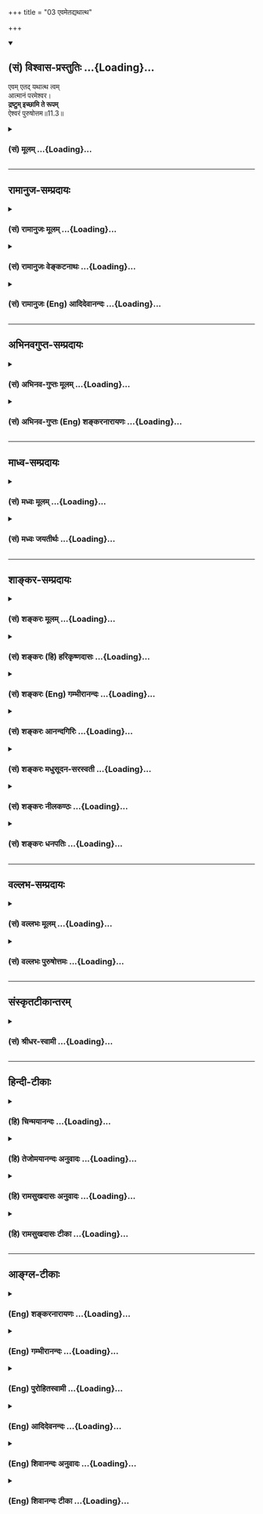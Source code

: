 +++
title = "03 एवमेतद्यथात्थ"

+++
<div class="js_include" newlevelforh1="2" title="(सं) विश्वास-प्रस्तुतिः" unfilled url="/purANam_vaiShNavam/mahAbhAratam/06-bhIShma-parva/03-bhagavad-gItA-parva/saMskRtam/vishvAsa-prastutiH/11_vishva-rUpa-darshana/03_evametadyathAttha.md">
<details open><summary><h2>(सं) विश्वास-प्रस्तुतिः ...{Loading}...</h2></summary>

एवम् एतद् यथात्थ त्वम्  
आत्मानं परमेश्वर।  
**द्रष्टुम् इच्छामि ते रूपम्**  
ऐश्वरं पुरुषोत्तम॥11.3॥
</details>
</div>
<div class="js_include collapsed" newlevelforh1="3" title="(सं) मूलम्" unfilled url="/purANam_vaiShNavam/mahAbhAratam/06-bhIShma-parva/03-bhagavad-gItA-parva/saMskRtam/mUlam/11_vishva-rUpa-darshana/03_evametadyathAttha.md">
<details><summary><h3>(सं) मूलम् ...{Loading}...</h3></summary>

एवमेतद्यथात्थ त्वमात्मानं परमेश्वर।  
द्रष्टुमिच्छामि ते रूपमैश्वरं पुरुषोत्तम।।11.3।।
</details>
</div>


_________________
## रामानुज-सम्प्रदायः
<div class="js_include collapsed" newlevelforh1="3" title="(सं) रामानुजः मूलम्" unfilled url="/purANam_vaiShNavam/mahAbhAratam/06-bhIShma-parva/03-bhagavad-gItA-parva/saMskRtam/rAmAnujaH/mUlam/11_vishva-rUpa-darshana/03_evametadyathAttha.md">
<details><summary><h3>(सं) रामानुजः मूलम् ...{Loading}...</h3></summary>

।।11.3।। हे **परमेश्वर एवम् एतद्** इति अवधृतं **यथा आत्थ त्वम् आत्मानं**
ब्रवीषि। **पुरुषोत्तम** आश्रितवात्सल्यजलधे तव **ऐश्वरं** त्वदसाधारणं
सर्वस्य प्रशासितृत्वे पालयितृत्वे स्रष्ट्टत्वे संहर्तृत्वे भर्तृत्वे
कल्याणगुणाकरत्वे परतरत्वे सकलेतरविसजातीयत्वे च अवस्थितं **रूपं
द्रष्टुम्** साक्षात्कर्तुम् **इच्छामि।**

</details>
</div>
<div class="js_include collapsed" newlevelforh1="3" title="(सं) रामानुजः वेङ्कटनाथः" unfilled url="/purANam_vaiShNavam/mahAbhAratam/06-bhIShma-parva/03-bhagavad-gItA-parva/saMskRtam/rAmAnujaH/venkaTanAthaH/11_vishva-rUpa-darshana/03_evametadyathAttha.md">
<details><summary><h3>(सं) रामानुजः वेङ्कटनाथः ...{Loading}...</h3></summary>

  
  
।।11.3।। परमेश्वर इत्यनेन वाक्यार्थविश्वासहेतुभूतं परमाप्तत्वादिकं
विवक्षितमित्यभिप्रायेणाह -- हे परमेश्वरेति। तद्व्यञ्जनाय
स्वसंवादमात्रार्थत्वव्युदासेन श्रुतप्रतिष्ठापनाय चाहएवमेतदित्यवधृतमिति।
आश्रितजने दोषदर्शिनः कापुरुषा इति ह्याहुः। अतोऽत्र दिदृक्षमाणे स्वस्मिन्
दोषानादररूपनिरतिशयपौरुषं पुरुषोत्तमशब्देन
विवक्षितमित्यभिप्रायेणआश्रितवात्सल्यैकजलध इत्युक्तम्। पुरु सनोतीति वा
व्युत्पत्तिरिहाभिप्रेताआविश्य बिभति \[15।17\] इति वक्ष्यमाणं वा
ज्ञापितम्। एवं परत्वसौलभ्ये समाख्याभ्यामुक्ते। ते इति निर्देशे
सत्यपिऐश्वरम् इति
वचनमीश्वरत्वस्वभावाभिव्यञ्जकत्वपरमित्यभिप्रायेणत्वदसाधारणमित्युक्तम्।
तस्यैव प्राक्प्रपञ्चितप्रक्रियया विवरणंसर्वस्येत्यादि। एवं
स्वभावविशिष्टो हीश्वरशब्दार्थ इति भावः। प्रशासितृत्वादौ रूपस्यावस्थानं
नाम तदनुरूपैर्गुणसन्नहनचेष्टितैस्तत्तदभिव्यञ्जकत्वम्। यद्वा
प्रशासितृत्वेऽवस्थानंयथार्हं केशवे वृत्तिमवशाः प्रतिपेदिरे
\[म.भा.2।68।11\] इति न्यायेन स्वदर्शनमात्रेण विपरीताध्यवसायं विनिवर्त्य
सम्यक्प्रवृत्तिहेतुत्वात्। कल्याणगुणाकरत्वेऽवस्थानं नाम
अवतारविग्रहवदज्ञत्वाद्यभिनयानर्हत्वम्। पालयितृत्वेऽवस्थानं तु
सत्त्वप्रर्वतनादिमुखेन। स्रष्ट्टत्वेऽवस्थानं स्वावयवेभ्यो
ब्रह्मरुद्रादीनां चातुर्वर्ण्यादीनां च प्रसूतेः। संहर्तृत्वेऽवस्थानं तु
वक्ष्यमाणग्रसनादिना। भर्तृत्वेऽवस्थितिस्तुतत्रैकस्थम् \[11।13\]
इत्यादिभिः स्फुटीभविष्यति। परत्वेन शङ्कितानां ब्रह्मरुद्रादीनां
स्वैकदेशेऽवस्थानस्यब्रह्माणमीशम् \[11।15\] इत्यादिना वक्ष्यमाणतया
परतरत्वेऽवस्थानं युक्तम्। सकलेतरविसजातीयत्व इति तूक्तसमस्तनिगमनम्
तत्फलितं वा परमेश्वरपुरुषोत्तमसम्बुध्यभिप्रेतकथनं वा। पश्य मे योगमैश्वरम्
इति गुह्यतमारम्भे स्वयमुक्तस्यापातप्रतीतार्थस्य
दर्शनप्रार्थनानुसारेणरूपमैश्वरम् इति। स्वरूपपरतया योजनायाम्ऐश्वरम्
इत्येकमौपचारिकम् इतरत्सर्वं मुख्यम्। स्वरूपानुबन्धेन तु विग्रहदिदृक्षा
गर्भिता। रूपशब्दः स्वरूपरूपादिसमस्तासाधारणाकारपरो वा। रूपं
प्रकारमित्यर्थः। द्रष्टुम् इत्युक्ते दर्शनसमानाकारेऽपि ज्ञाने
दर्शनशब्दप्रयोगात्तद्व्यवच्छेदार्थं चाक्षुषज्ञानमात्रपरत्वं च
व्यवच्छेत्तुंसाक्षात्कर्तुमित्युक्तम्।  
  

</details>
</div>
<div class="js_include collapsed" newlevelforh1="3" title="(सं) रामानुजः (Eng) आदिदेवानन्दः" unfilled url="/purANam_vaiShNavam/mahAbhAratam/06-bhIShma-parva/03-bhagavad-gItA-parva/saMskRtam/rAmAnujaH/english/AdidevAnandaH/11_vishva-rUpa-darshana/03_evametadyathAttha.md">
<details><summary><h3>(सं) रामानुजः (Eng) आदिदेवानन्दः ...{Loading}...</h3></summary>

11.3 O Supreme Lord, it is certain that it is even as you have described Yourself. O Supreme Person, O ocean of compassion for your dependants!
I, however, wish to see or wish to realise directly, Your Lordly form peculiar to you - the form as the sovereign, protector, creator,
destroyer, supporter of all, the mine of auspicious attributes, supreme and distinct from all other entities.

</details>
</div>


_________________
## अभिनवगुप्त-सम्प्रदायः
<div class="js_include collapsed" newlevelforh1="3" title="(सं) अभिनव-गुप्तः मूलम्" unfilled url="/purANam_vaiShNavam/mahAbhAratam/06-bhIShma-parva/03-bhagavad-gItA-parva/saMskRtam/abhinava-guptaH/mUlam/11_vishva-rUpa-darshana/03_evametadyathAttha.md">
<details><summary><h3>(सं) अभिनव-गुप्तः मूलम् ...{Loading}...</h3></summary>

।।11.3।। No commentary.  
  

</details>
</div>
<div class="js_include collapsed" newlevelforh1="3" title="(सं) अभिनव-गुप्तः (Eng) शङ्करनारायणः" unfilled url="/purANam_vaiShNavam/mahAbhAratam/06-bhIShma-parva/03-bhagavad-gItA-parva/saMskRtam/abhinava-guptaH/english/shankaranArAyaNaH/11_vishva-rUpa-darshana/03_evametadyathAttha.md">
<details><summary><h3>(सं) अभिनव-गुप्तः (Eng) शङ्करनारायणः ...{Loading}...</h3></summary>

11.3 Sri Abhinavagupta did not comment upon this sloka.

</details>
</div>


_________________
## माध्व-सम्प्रदायः
<div class="js_include collapsed" newlevelforh1="3" title="(सं) मध्वः मूलम्" unfilled url="/purANam_vaiShNavam/mahAbhAratam/06-bhIShma-parva/03-bhagavad-gItA-parva/saMskRtam/madhvaH/mUlam/11_vishva-rUpa-darshana/03_evametadyathAttha.md">
<details><summary><h3>(सं) मध्वः मूलम् ...{Loading}...</h3></summary>

।।11.3।। Sri Madhvacharya did not comment on this sloka.

</details>
</div>
<div class="js_include collapsed" newlevelforh1="3" title="(सं) मध्वः जयतीर्थः" unfilled url="/purANam_vaiShNavam/mahAbhAratam/06-bhIShma-parva/03-bhagavad-gItA-parva/saMskRtam/madhvaH/jayatIrthaH/11_vishva-rUpa-darshana/03_evametadyathAttha.md">
<details><summary><h3>(सं) मध्वः जयतीर्थः ...{Loading}...</h3></summary>

।।11.3।। Sri Jayatirtha did not comment on this sloka.

</details>
</div>


_________________
## शाङ्कर-सम्प्रदायः
<div class="js_include collapsed" newlevelforh1="3" title="(सं) शङ्करः मूलम्" unfilled url="/purANam_vaiShNavam/mahAbhAratam/06-bhIShma-parva/03-bhagavad-gItA-parva/saMskRtam/shankaraH/mUlam/11_vishva-rUpa-darshana/03_evametadyathAttha.md">
<details><summary><h3>(सं) शङ्करः मूलम् ...{Loading}...</h3></summary>

।।11.3।। --,**एवमेतत्** नान्यथा **यथा** येन प्रकारेण **आत्थ** कथयसि
**त्वम् आत्मानं परमेश्वर।** तथापि **द्रष्टुमिच्छामि** ते तव
ज्ञानैश्वर्यशक्तिबलवीर्यतेजोभिः संपन्नम् **ऐश्वरं** वैष्णवं **रूपं
पुरुषोत्तम**।।

</details>
</div>
<div class="js_include collapsed" newlevelforh1="3" title="(सं) शङ्करः (हि) हरिकृष्णदासः" unfilled url="/purANam_vaiShNavam/mahAbhAratam/06-bhIShma-parva/03-bhagavad-gItA-parva/saMskRtam/shankaraH/hindI/harikRShNadAsaH/11_vishva-rUpa-darshana/03_evametadyathAttha.md">
<details><summary><h3>(सं) शङ्करः (हि) हरिकृष्णदासः ...{Loading}...</h3></summary>

।।11.3।। हे परमेश्वर आप अपनेको जिस प्रकारसे बतलाते हैं; आप ठीक वैसे ही
हैं अन्यथा नहीं। तथापि हे पुरुषोत्तम ज्ञान; ऐश्वर्य; शक्ति; बल; वीर्य और
तेजसे युक्त आपके ऐश्वर्यमय वैष्णवरूपको मैं देखना चाहता हूँ।

</details>
</div>
<div class="js_include collapsed" newlevelforh1="3" title="(सं) शङ्करः (Eng) गम्भीरानन्दः" unfilled url="/purANam_vaiShNavam/mahAbhAratam/06-bhIShma-parva/03-bhagavad-gItA-parva/saMskRtam/shankaraH/english/gambhIrAnandaH/11_vishva-rUpa-darshana/03_evametadyathAttha.md">
<details><summary><h3>(सं) शङ्करः (Eng) गम्भीरानन्दः ...{Loading}...</h3></summary>

11.3 Parama-isvara, O supreme Lord; evam, so; etat, it is-not otherwise;
yatha, as; tvam, You; attha, speak; atmanam, about Yourself. Still,
purusottama, O supreme Person; iccahmi, I wish; drastum, to see; the
aisvaram, divine; rupam, form; te, of Yours, of Visnu, endowed with
Knowledge, Sovereignty, Power, Strength, Valour and Formidability.

</details>
</div>
<div class="js_include collapsed" newlevelforh1="3" title="(सं) शङ्करः आनन्दगिरिः" unfilled url="/purANam_vaiShNavam/mahAbhAratam/06-bhIShma-parva/03-bhagavad-gItA-parva/saMskRtam/shankaraH/AnandagiriH/11_vishva-rUpa-darshana/03_evametadyathAttha.md">
<details><summary><h3>(सं) शङ्करः आनन्दगिरिः ...{Loading}...</h3></summary>

।।11.3।। त्वदुक्तेऽर्थे विश्वासाभावान्न तस्य दिदृक्षा किंतु
कृतार्थीबुभूषयेत्याह -- **एवमेतदिति।** येन प्रकारेण सोपाधिकेन
निरुपाधिकेन चेत्यर्थः। यदि ममाप्तत्वं निश्चित्य मद्वाक्यं ते मानं तर्हि
किमिति मदुक्तं दिदृक्षते कृतार्थीबुभूषयेत्युक्तं मत्वाह -- **तथापीति।**
चतुर्भुजादिरूपनिवृत्त्यर्थमाह -- **ऐश्वरमिति।** तद्व्याचष्टे --
**ज्ञानेत्यादिना।**

</details>
</div>
<div class="js_include collapsed" newlevelforh1="3" title="(सं) शङ्करः मधुसूदन-सरस्वती" unfilled url="/purANam_vaiShNavam/mahAbhAratam/06-bhIShma-parva/03-bhagavad-gItA-parva/saMskRtam/shankaraH/madhusUdana-sarasvatI/11_vishva-rUpa-darshana/03_evametadyathAttha.md">
<details><summary><h3>(सं) शङ्करः मधुसूदन-सरस्वती ...{Loading}...</h3></summary>

।।11.3।। एवमेतदिति। हे परमेश्वर; यथा येन प्रकारेण सोपाधिकेन निरुपाधिकेन च
निरतिशयैश्वर्येणात्मानं त्वमात्थ कथयसि त्वं एवमेतन्नान्यथा। त्वद्वचसि
कुत्रापि ममाविश्वासशङ्का नास्त्येवेत्यर्थः। यद्यप्येवं तथापि
कृतार्थीबुभूषया द्रष्टुमिच्छामि ते तव रूपमैश्वरं
ज्ञानैश्वर्यशक्तिबलवीर्यतेजोभिः संपन्नमद्भुतम्। हे पुरुषोत्तमेति
संबोधनेन त्वद्वचस्यविश्वासो मम नास्ति दिदृक्षा च महती वर्तत इति
सर्वज्ञत्वात्त्वं जानासि सर्वान्तर्यामित्वाच्चेति सूचयति।

</details>
</div>
<div class="js_include collapsed" newlevelforh1="3" title="(सं) शङ्करः नीलकण्ठः" unfilled url="/purANam_vaiShNavam/mahAbhAratam/06-bhIShma-parva/03-bhagavad-gItA-parva/saMskRtam/shankaraH/nIlakaNThaH/11_vishva-rUpa-darshana/03_evametadyathAttha.md">
<details><summary><h3>(सं) शङ्करः नीलकण्ठः ...{Loading}...</h3></summary>

।।11.3।।**एवमिति।** यच्च त्वंविष्टभ्याहमिदं कृत्स्नमेकांशेन स्थितो जगत्
इति आत्मानं जगदाधारमात्थ तदपि इत्थमेव न ममात्रासंभावनास्ति। हे परमेश्वर;
ते तव रूपं ऐश्वरमीश्वरस्येदं विश्वात्मकं मायामयमित्यर्थः। हे पुरुषोत्तम
क्षराक्षरातीत; विश्वरूपं मायामयं; वास्तवं तु रूपं मायातीतमित्यैश्वरमिति
पुरुषोत्तमेति च पदाभ्यां लभ्यते। तथाच वक्ष्यतिमाया ह्येषा मया सृष्टा
यन्मां पश्यसि नारद। सर्वभूतगुणैर्युक्तं नैवं मां ज्ञातुमर्हसि इति। उक्तं
च शुद्धं रूपमभिप्रेत्यअव्यक्तोऽयमिन्त्योऽयम् इति।

</details>
</div>
<div class="js_include collapsed" newlevelforh1="3" title="(सं) शङ्करः धनपतिः" unfilled url="/purANam_vaiShNavam/mahAbhAratam/06-bhIShma-parva/03-bhagavad-gItA-parva/saMskRtam/shankaraH/dhanapatiH/11_vishva-rUpa-darshana/03_evametadyathAttha.md">
<details><summary><h3>(सं) शङ्करः धनपतिः ...{Loading}...</h3></summary>

।।11.3।। त्वदुक्तं सर्वं यथार्थमित्यभिनन्दन् अभीष्टमाविष्करोति -- एवमिति।
यथा येन प्रकारेणं त्वं कथयसि एतदेवमेव न ममासंभावनाविपरीतभावना वा
परमेश्वरे त्वयि वक्तरि असंभावनादेरसंभवादिति सूचयन्संबोधयति -- हे
परमेश्वररेति। यद्यप्येवं तथापि कृतार्थीबुभूषया ते रुपं द्रस्टुमिच्छामि।
निरुपाधिकदर्शनासंभवमभिप्रेत्य रुपं विशिनष्टि। ऐश्वरं
ऐश्वर्यशक्त्यादिसंपन्नम्। पुरुषोत्तमेतिसंबोधयन् वस्तुतः क्षराक्षरातीतस्य
तव क्षराक्षरात्मकमैश्वरं रुपमत्यद्भुत्मिति तद्दर्शने ममोत्कण्ठा महती
वर्तत इति ध्वनयति।

</details>
</div>


_________________
## वल्लभ-सम्प्रदायः
<div class="js_include collapsed" newlevelforh1="3" title="(सं) वल्लभः मूलम्" unfilled url="/purANam_vaiShNavam/mahAbhAratam/06-bhIShma-parva/03-bhagavad-gItA-parva/saMskRtam/vallabhaH/mUlam/11_vishva-rUpa-darshana/03_evametadyathAttha.md">
<details><summary><h3>(सं) वल्लभः मूलम् ...{Loading}...</h3></summary>

।।11.3।। एवमेतदिति। सत्यमेवैतत्; अत्राविश्वासो मम नास्तीति। परं
तादृश्यैश्वर्यं योगाख्यं यत्र तत्तवैश्वरं रूपं द्रष्टुमिच्छामि। हे
पुरुषोत्तम नहि मादृशस्त्वयि सति न सिद्धमनोरथो भवितुमर्हतीति भावः।

</details>
</div>
<div class="js_include collapsed" newlevelforh1="3" title="(सं) वल्लभः पुरुषोत्तमः" unfilled url="/purANam_vaiShNavam/mahAbhAratam/06-bhIShma-parva/03-bhagavad-gItA-parva/saMskRtam/vallabhaH/puruShottamaH/11_vishva-rUpa-darshana/03_evametadyathAttha.md">
<details><summary><h3>(सं) वल्लभः पुरुषोत्तमः ...{Loading}...</h3></summary>

  
  
।।11.3।। कथं ज्ञातव्यं मोहो नष्ट इति इत्याशङ्कृय नष्टमोहानां भगवद्वाक्ये
विश्वासो नियत इति तदाह -- एवमिति। हे परमेश्वर सर्वाधीश यथा त्वमात्मानं
स्वस्वरूपमात्थ वदसिन मे विदुः \[10।2\] इत्यनेन
सर्वाज्ञातत्वं;विष्टभ्याहम् \[10।42\] इत्यनेन सर्वात्मत्वंददामि
बुद्धियोगं तं \[10।10\] इत्यादिना स्वकृपयैव ज्ञातत्वम्; एवमेतत्
यथार्थमेवेत्यर्थः। यथार्थत्वोक्त्या पूर्वमज्ञातस्वरूपोऽहम्; अधुना
विभूतिनिरूपणेनविष्टभ्याहं इति कृपोक्त्या च तच्चिन्तनेन
सर्वात्मत्वज्ञानयुक्तो जात इति स्वानुभवो व्यञ्जितः। अथातो
ज्ञातस्वरूपस्तद्रूपं दर्शयेत्याह -- द्रष्टुमिति। हे पुरुषोत्तम ते तवैव
तत्सम्बन्धिनामैश्वरं नानाविलासकं रूपं द्रष्टुमिच्छामि।  
  

</details>
</div>


_________________
## संस्कृतटीकान्तरम्
<div class="js_include collapsed" newlevelforh1="3" title="(सं) श्रीधर-स्वामी" unfilled url="/purANam_vaiShNavam/mahAbhAratam/06-bhIShma-parva/03-bhagavad-gItA-parva/saMskRtam/shrIdhara-svAmI/11_vishva-rUpa-darshana/03_evametadyathAttha.md">
<details><summary><h3>(सं) श्रीधर-स्वामी ...{Loading}...</h3></summary>

।।11.3।। किंच **-- एवमिति।**भवाप्ययौ हि भूतानाम् इत्यादि मया श्रुतं यथा
चेदानीमात्मानं त्वमात्थविष्टभ्याहमिदं कृत्स्नम् इत्येवं कथयसि हे
परमेश्वर; एवमेतत्। अत्राप्यविश्वासो मम नास्तीत्यर्थः। तथापि हे
पुरुषोत्तम्; तवैश्वरं ज्ञानैश्वर्यशक्तिबलवीर्यतेजोभिः संपन्नं त्वद्रूपं
कौतूहलादहं द्रष्टुमिच्छामि।

</details>
</div>


_________________
## हिन्दी-टीकाः
<div class="js_include collapsed" newlevelforh1="3" title="(हि) चिन्मयानन्दः" unfilled url="/purANam_vaiShNavam/mahAbhAratam/06-bhIShma-parva/03-bhagavad-gItA-parva/hindI/chinmayAnandaH/11_vishva-rUpa-darshana/03_evametadyathAttha.md">
<details><summary><h3>(हि) चिन्मयानन्दः ...{Loading}...</h3></summary>

।।11.3।। संस्कृत से वाक्प्रचार एवमेतत् (यह ठीक ऐसा ही है) के द्वारा
अर्जुन तत्त्वज्ञान के सैद्धान्तिक पक्ष को स्वीकार करता है। समस्त नाम और
रूपों में ईश्वर की व्यापकता की सिद्धि बौद्धिक दृष्टि से संतोषजनक थी। फिर
भी बुद्धि को अभी भी प्रत्यक्षीकरण की प्रतीक्षा थी। इसलिए अर्जुन कहता है
कि; मैं आपके ईश्वरीय रूप को देखना चाहता हूँ। हमारे शास्त्रों में ईश्वर
का वर्णन इस प्रकार किया गया है कि वह ज्ञान; ऐश्वर्य; शक्ति; बल; वीर्य और
तेज इन छ गुणों से सम्पन्न है। इस अवसर पर भगवान् ने अर्जुन को यह दर्शाने
का निश्चय किया कि वे न केवल समस्त व्यष्टि रूपों में व्याप्त हैं वरन् वे
वह समष्टिरूपी पात्र हैं; जिसमें ही समस्त नाम और रूपों का अस्तित्व है।
भगवान् सर्वव्यापक होने के साथहीसाथ सर्वातीत भी हैं। यद्यपि कट्टर
बुद्धिवाद के अत्युत्साह में आकर अर्जुन ने विश्वरूप दर्शन की अपनी मांग
भगवान् के समक्ष रखी; किन्तु उसे तत्काल यह भान हुआ कि उसकी यह धृष्टता है
और उसने सद्व्यवहार की मर्यादा का उल्लंघन किया है। अगले श्लोक में वह अधिक
नम्रता से कहता है

</details>
</div>
<div class="js_include collapsed" newlevelforh1="3" title="(हि) तेजोमयानन्दः अनुवादः" unfilled url="/purANam_vaiShNavam/mahAbhAratam/06-bhIShma-parva/03-bhagavad-gItA-parva/hindI/tejomayAnandaH/anuvAdaH/11_vishva-rUpa-darshana/03_evametadyathAttha.md">
<details><summary><h3>(हि) तेजोमयानन्दः अनुवादः ...{Loading}...</h3></summary>

।।11.3।। हे परमेश्वर ! आप अपने को जैसा कहते हो, यह ठीक ऐसा ही है।
(परन्तु) हे पुरुषोत्तम ! मैं आपके ईश्वरीय रूप को प्रत्यक्ष देखना चाहता
हूँ।।

</details>
</div>
<div class="js_include collapsed" newlevelforh1="3" title="(हि) रामसुखदासः अनुवादः" unfilled url="/purANam_vaiShNavam/mahAbhAratam/06-bhIShma-parva/03-bhagavad-gItA-parva/hindI/rAmasukhadAsaH/anuvAdaH/11_vishva-rUpa-darshana/03_evametadyathAttha.md">
<details><summary><h3>(हि) रामसुखदासः अनुवादः ...{Loading}...</h3></summary>

।।11.3।। हे पुरुषोत्तम ! आप अपने-आपको जैसा कहते हैं, यह वास्तवमें ऐसा ही
है। हे परमेश्वर ! आपके ईश्वर-सम्बन्धी रूपको मैं देखना चाहता हूँ।

</details>
</div>
<div class="js_include collapsed" newlevelforh1="3" title="(हि) रामसुखदासः टीका" unfilled url="/purANam_vaiShNavam/mahAbhAratam/06-bhIShma-parva/03-bhagavad-gItA-parva/hindI/rAmasukhadAsaH/TIkA/11_vishva-rUpa-darshana/03_evametadyathAttha.md">
<details><summary><h3>(हि) रामसुखदासः टीका ...{Loading}...</h3></summary>

।।11.3।।***व्याख्या --*'पुरुषोत्तम'--**यह सम्बोधन देनेका तात्पर्य है कि
हे भगवन् !मेरी दृष्टिमें इस संसारमें आपके समान कोई उत्तम, श्रेष्ठ नहीं
है अर्थात् आप ही सबसे उत्तम, श्रेष्ठ हैं। इस बातको आगे पन्द्रहवें
अध्यायमें भगवान्ने भी कहा है कि मैं क्षरसे अतीत और अक्षरसे उत्तम हूँ;
अतः मैं शास्त्र और वेदमें पुरुषोत्तम नामसे प्रसिद्ध हूँ (15। 18)।

</details>
</div>


_________________
## आङ्ग्ल-टीकाः
<div class="js_include collapsed" newlevelforh1="3" title="(Eng) शङ्करनारायणः" unfilled url="/purANam_vaiShNavam/mahAbhAratam/06-bhIShma-parva/03-bhagavad-gItA-parva/english/shankaranArAyaNaH/11_vishva-rUpa-darshana/03_evametadyathAttha.md">
<details><summary><h3>(Eng) शङ्करनारायणः ...{Loading}...</h3></summary>

11.3. As You describe Yourself as the Supreme Lord \[of all\], it must be so. \[Hence\], O Supreme Self, I desire to perceive Your Lordly form.

</details>
</div>
<div class="js_include collapsed" newlevelforh1="3" title="(Eng) गम्भीरानन्दः" unfilled url="/purANam_vaiShNavam/mahAbhAratam/06-bhIShma-parva/03-bhagavad-gItA-parva/english/gambhIrAnandaH/11_vishva-rUpa-darshana/03_evametadyathAttha.md">
<details><summary><h3>(Eng) गम्भीरानन्दः ...{Loading}...</h3></summary>

11.3 O supreme Lord, so it is, as You speak about Yourself. O supreme Person, I wish to see the divine form of Yours.

</details>
</div>
<div class="js_include collapsed" newlevelforh1="3" title="(Eng) पुरोहितस्वामी" unfilled url="/purANam_vaiShNavam/mahAbhAratam/06-bhIShma-parva/03-bhagavad-gItA-parva/english/purohitasvAmI/11_vishva-rUpa-darshana/03_evametadyathAttha.md">
<details><summary><h3>(Eng) पुरोहितस्वामी ...{Loading}...</h3></summary>

11.3 I believe all as Thou hast declared it. I long now to have a vision of thy Divine Form, O Thou Most High!

</details>
</div>
<div class="js_include collapsed" newlevelforh1="3" title="(Eng) आदिदेवनन्दः" unfilled url="/purANam_vaiShNavam/mahAbhAratam/06-bhIShma-parva/03-bhagavad-gItA-parva/english/AdidevanandaH/11_vishva-rUpa-darshana/03_evametadyathAttha.md">
<details><summary><h3>(Eng) आदिदेवनन्दः ...{Loading}...</h3></summary>

11.3 O Supreme Lord, how You described Yourself, even so are You. I wish to see Your Lordly form, O Supreme Person.

</details>
</div>
<div class="js_include collapsed" newlevelforh1="3" title="(Eng) शिवानन्दः अनुवादः" unfilled url="/purANam_vaiShNavam/mahAbhAratam/06-bhIShma-parva/03-bhagavad-gItA-parva/english/shivAnandaH/anuvAdaH/11_vishva-rUpa-darshana/03_evametadyathAttha.md">
<details><summary><h3>(Eng) शिवानन्दः अनुवादः ...{Loading}...</h3></summary>

11.3 (Now) O Supreme Lord, as Thou hast thus described Thyself, O Supreme Person, I wish to see Thy divine form.

</details>
</div>
<div class="js_include collapsed" newlevelforh1="3" title="(Eng) शिवानन्दः टीका" unfilled url="/purANam_vaiShNavam/mahAbhAratam/06-bhIShma-parva/03-bhagavad-gItA-parva/english/shivAnandaH/TIkA/11_vishva-rUpa-darshana/03_evametadyathAttha.md">
<details><summary><h3>(Eng) शिवानन्दः टीका ...{Loading}...</h3></summary>

11.3 एवम् thus; एतत् this; यथा as; आत्थ hast declared; त्वम् Thou;
आत्मानम् Thyself; परमेश्वर O Supreme Lord; द्रष्टुम् to see; इच्छामि (I)
desire; ते Thy; रूपम् form; ऐश्वरम् sovereign; पुरुषोत्तम O Supreme Purusha.Commentary Some commentators take the two halves of this verse as two independent sentences and interpret it thusSo it is; O Supreme Lord; as Thou hast declared Thyself to be. (But still) I desire to see Thy form as Isvara; O Supreme Person.Rupamaisvaram Thy form as Isvara;
that of Vishnu as possessed of infinite knowledge; sovereignty; power;
strength; prowess and splendour.

</details>
</div>
